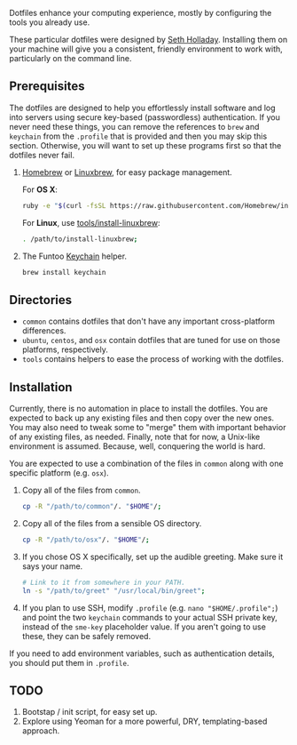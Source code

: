 Dotfiles enhance your computing experience, mostly by configuring the tools you already use.

These particular dotfiles were designed by [Seth Holladay](https://github.com/sholladay "dotfiles author, sholladay"). Installing them on your machine will give you a consistent, friendly environment to work with, particularly on the command line.

## Prerequisites

The dotfiles are designed to help you effortlessly install software and log into servers using secure key-based (passwordless) authentication. If you never need these things, you can remove the references to `brew` and `keychain` from the `.profile` that is provided and then you may skip this section. Otherwise, you will want to set up these programs first so that the dotfiles never fail.

1. [Homebrew](http://brew.sh/ "Homebrew, the package manager") or [Linuxbrew](http://linuxbrew.sh/ "Linuxbrew, a Linux-oriented fork of the Homebrew package manager"), for easy package management.

    For **OS X**:
    ````sh
    ruby -e "$(curl -fsSL https://raw.githubusercontent.com/Homebrew/install/master/install)";
    ````

    For **Linux**, use [tools/install-linuxbrew](./tools/install-linuxbrew "Helper tor carefully setting up a standalone Linuxbrew"):
    ````sh
    . /path/to/install-linuxbrew;
    ````

2. The Funtoo [Keychain](http://www.funtoo.org/Keychain "Helper for passwordless login") helper.
    ````sh
    brew install keychain
    ````

## Directories

 - `common` contains dotfiles that don't have any important cross-platform differences.
 - `ubuntu`, `centos`, and `osx` contain dotfiles that are tuned for use on those platforms, respectively.
 - `tools` contains helpers to ease the process of working with the dotfiles.

## Installation

Currently, there is no automation in place to install the dotfiles. You are expected to back up any existing files and then copy over the new ones. You may also need to tweak some to "merge" them with important behavior of any existing files, as needed. Finally, note that for now, a Unix-like environment is assumed. Because, well, conquering the world is hard.

You are expected to use a combination of the files in `common` along with one specific platform (e.g. `osx`).

1. Copy all of the files from `common`.
    ````sh
    cp -R "/path/to/common"/. "$HOME"/;
    ````

2. Copy all of the files from a sensible OS directory.
    ````sh
    cp -R "/path/to/osx"/. "$HOME"/;
    ````

3. If you chose OS X specifically, set up the audible greeting. Make sure it says your name.
    ````sh
    # Link to it from somewhere in your PATH.
    ln -s "/path/to/greet" "/usr/local/bin/greet";
    ````

4. If you plan to use SSH, modify `.profile` (e.g. `nano "$HOME/.profile";`) and point the two `keychain` commands to your actual SSH private key, instead of the `sme-key` placeholder value. If you aren't going to use these, they can be safely removed.

If you need to add environment variables, such as authentication details, you should put them in `.profile`.

## TODO

1. Bootstap / init script, for easy set up.
2. Explore using Yeoman for a more powerful, DRY, templating-based approach.
